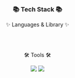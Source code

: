<div align=center>
	<h3>📚 Tech  Stack 📚</h3>
	<p>✨ Languages & Library ✨</p>
</div>
<div align="center">
<!--     <img src="https://img.shields.io/badge/HTML5-E34F26?style=flat&logo=HTML5&logoColor=white" /> -->
<!-- 	  <img src="https://img.shields.io/badge/CSS3-1572B6?style=flat&logo=CSS3&logoColor=white" /> -->
<!--     <img src="https://img.shields.io/badge/JavaScript-F7DF1E?style=flat&logo=JavaScript&logoColor=white" />	 -->
<!--     <img src="https://img.shields.io/badge/TypeScript-3178C6?style=flat&logo=TypeScript&logoColor=white" /><br> -->
<!--     <img src="https://img.shields.io/badge/React-61DAFB?style=flat&logo=React&logoColor=white" /> -->
<!-- 	  <img src="https://img.shields.io/badge/Redux--Toolkit-764ABC?style=flat&logo=Redux&logoColor=purple"> -->
<!--     <img src="https://img.shields.io/badge/StyledComponents-DB7093?style=flat&logo=styled-components&logoColor=white" /><br> -->
<!--      <img src="https://img.shields.io/badge/Node.js-339933?style=flat&logo=Node.js&logoColor=white"/> -->
<!--       <img src="https://img.shields.io/badge/Express-000000?style=flat&logo=Express&logoColor=white"/> -->
<!--      <img src="https://img.shields.io/badge/Passport-34E27A?style=flat&logo=Passport&logoColor=white"/> -->
	<br>
<!-- 	<img src="https://img.shields.io/badge/MySQL-4479A1?style=flat&logo=MySQL&logoColor=white"/> -->
<!-- 	<img src="https://img.shields.io/badge/Redis-DC382D?style=flat&logo=Redis&logoColor=white"/> -->
<!-- 	<img src="https://img.shields.io/badge/AWS-232F3E?style=flat&logo=AmazonAWS&logoColor=white"/> -->

</div>
<br>
<div align=center>
	<p>🛠 Tools 🛠</p>
</div>
<div align=center>
	<img src="https://img.shields.io/badge/Visual%20Studio%20Code-007ACC?style=flat&logo=VisualStudioCode&logoColor=white" />
	<img src="https://img.shields.io/badge/GitHub-181717?style=flat&logo=GitHub&logoColor=white" />
</div>
<br>

<div align=center>

<!-- [![Solved.ac Profile](http://mazassumnida.wtf/api/v2/generate_badge?boj=devStudy99)](https://solved.ac/devStudy99/) -->
